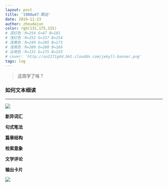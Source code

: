 ```yaml
---
layout: post
title: '1908w47-周记'
date: 2019-11-23
author: zhoudajun
color: rgb(131,175,155)
# 深红色：R=254 G=67 B=101
# 浅红色：R=252 G=157 B=154
# 浅黄色：R=249 G=205 B=173
# 浅青色：R=200 G=200 B=169
# 淡青色：R=131 G=175 B=155
# cover: 'http://on2171g4d.bkt.clouddn.com/jekyll-banner.png'
tags: log
---
```


> 这周学了啥？



### 如何文本细读

---

![](https://tva1.sinaimg.cn/large/006y8mN6ly1g96n3wfaw1j30lc0f2gp6.jpg)



**新异词汇**



**句式笔法**



**篇章结构**



**检索意象**



**文学评论**



**输出卡片**



![](https://tva1.sinaimg.cn/large/006y8mN6ly1g96pfd4mqjj30gg0ig79y.jpg)

